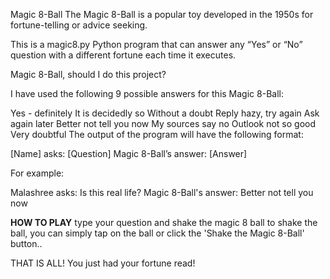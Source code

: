 Magic 8-Ball
The Magic 8-Ball is a popular toy developed in the 1950s for fortune-telling or advice seeking.

This is a magic8.py Python program that can answer any “Yes” or “No” question with a different fortune each time it executes.

Magic 8-Ball, should I do this project?

I have used the following 9 possible answers for this Magic 8-Ball:

Yes - definitely
It is decidedly so
Without a doubt
Reply hazy, try again
Ask again later
Better not tell you now
My sources say no
Outlook not so good
Very doubtful
The output of the program will have the following format:

[Name] asks: [Question]
Magic 8-Ball’s answer: [Answer]

For example:

Malashree asks: Is this real life?
Magic 8-Ball's answer: Better not tell you now


**HOW TO PLAY**
type your question and shake the magic 8 ball
to shake the ball, you can simply tap on the ball or click the 'Shake the Magic 8-Ball' button..

THAT IS ALL! You just had your fortune read!
